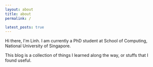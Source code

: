 ```yaml
---
layout: about
title: about
permalink: /

latest_posts: true
---
```


Hi there, I'm Linh. I am currently a PhD student at School of Computing, National University of Singapore.

This blog is a collection of things I learned along the way, or stuffs that I found useful.
